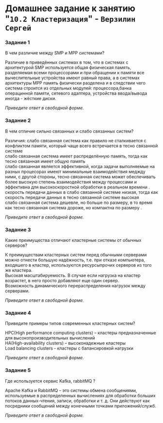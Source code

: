 # Домашнее задание к занятию "`10.2 Кластеризация`" - `Верзилин Сергей`

### Задание 1

В чем различие между SMP и MPP системами?


Различие в приведённых системах в том, что в системах с архитектурой SMP используется общая физическая память, разделяемая всеми процессорами и при обращении к памяти все вычеслительные устройства имеют равный права, а в
системах архитектуры MPP память физически разделена и в следствии чего система строится из отдельных модулей: процессора,банка операцинной памяти, сетевого адаптера, устройства ввода/вывода иногда - жёсткие диски.   

*Приведите ответ в свободной форме.*


### Задание 2

В чем отличие сильно связанных и слабо связанных систем?


Различия: слабо связанная система как правило не сталкивается с конфликтом памяти, который чаще всего встречается в тесно связанной системе  
          слабо связанная система имеет распределённую память, тогда как тесно связанная имеет общую память  
          слабо связанная является эффективной, когда задачи выполняемые на разных процесорах имеют минимальные взаимодействия меджду ними, 
c другой стороны, тесно связанная система может обеспечивать более высокую степень взаимодействия между процессами и эффективна для высокоскоростной обработки в реальном времени .  
          скорость передачи данных в слабо связанной системе низкая, тогда как скорость передачи данных в тесно связанной системе высокая  
          слабо связанная система дешевле, но больше по размеру, в то время как тесно связанная система дороже, но компактна по размеру .  

*Приведите ответ в свободной форме.*



### Задание 3

Какие преимущества отличают кластерные системы от обычных серверов?


К преимуществам кластерных систем перед обычными серверами можно отнести большую надёжность, т.е. при отказе компьютера, входяшего в кластер, используются ресурсыпрочих серверов из того же кластера.  
Высокая масштабируемость. В случае если нагрузка на кластер возрастет, в него просто добавляют еще один сервер.  
Возможность динамического перераспределения нагрузок между серверами.  

*Приведите ответ в свободной форме.*



### Задание 4

Приведите примеры типов современных кластерных систем?


HPC(High performance computing clusters) – кластеры предназначенные для высокопроизводительных вычислений  
HA(High-availability clusters) – высоконадежные кластеры  
Load balancing clusters - кластеры с балансировкой нагрузки    

*Приведите ответ в свободной форме.*



### Задание 5

Где используется сервис Kafka, rabbitMQ ?


Apache Kafka и RabbitMQ – это системы обмена сообщениями, используемые в распределенных вычислениях для обработки больших потоков данных-чтения, записи, обработки и т. д.
 Они действуют как посредники сообщений между конечными точками приложений/служб.

*Приведите ответ в свободной форме.*




